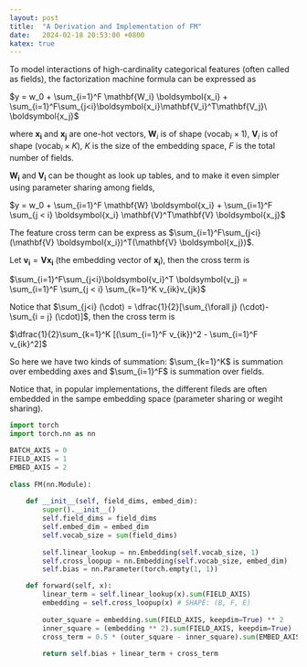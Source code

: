 ```yaml
---
layout: post
title:  "A Derivation and Implementation of FM"
date:   2024-02-18 20:53:00 +0800
katex: true
---
```


To model interactions of high-cardinality categorical features (often called as fields), the factorization machine formula can be expressed as 

$y = w_0 + \sum_{i=1}^F \mathbf{W_i} \boldsymbol{x_i} + \sum_{i=1}^F\sum_{j<i}\boldsymbol{x_i}\mathbf{V_i}^T\mathbf{V_j}\ \boldsymbol{x_j}$

where $\boldsymbol{x_i}$ and $\boldsymbol{x_j}$ are one-hot vectors, $\mathbf{W}_i$ is of shape $(\text{vocab}_i \times 1)$, $\mathbf{V}_i$ is of shape $(\text{vocab}_i \times K)$, $K$ is the size of the embedding space, $F$ is the total number of fields.

$\mathbf{W_i}$ and $\mathbf{V_i}$ can be thought as look up tables, and to make it even simpler using parameter sharing among fields, 

$y = w_0 + \sum_{i=1}^F \mathbf{W} \boldsymbol{x_i} + \sum_{i=1}^F \sum_{j < i} \boldsymbol{x_i} \mathbf{V}^T\mathbf{V} \boldsymbol{x_j}$

The feature cross term can be express as $\sum_{i=1}^F\sum_{j<i}(\mathbf{V} \boldsymbol{x_i})^T(\mathbf{V} \boldsymbol{x_j})$.

Let $\boldsymbol{v_i} = \mathbf{V} \boldsymbol{x_i}$ (the embedding vector of $\boldsymbol{x_i}$), then the cross term is

$\sum_{i=1}^F\sum_{j<i}\boldsymbol{v_i}^T \boldsymbol{v_j} = \sum_{i=1}^F \sum_{j < i} \sum_{k=1}^K v_{ik}v_{jk}$

Notice that $\sum_{j<i} (\cdot) = \dfrac{1}{2}[\sum_{\forall j} (\cdot)- \sum_{i = j} (\cdot)]$, then the cross term is

$\dfrac{1}{2}\sum_{k=1}^K [(\sum_{i=1}^F v_{ik})^2 - \sum_{i=1}^F v_{ik}^2]$

So here we have two kinds of summation: $\sum_{k=1}^K$ is summation over embedding axes and $\sum_{i=1}^F$ is summation over fields.

Notice that, in popular implementations, the different fileds are often embedded in the sampe embedding space (parameter sharing or wegiht sharing). 
```python
import torch
import torch.nn as nn

BATCH_AXIS = 0
FIELD_AXIS = 1
EMBED_AXIS = 2
    
class FM(nn.Module):
    
    def __init__(self, field_dims, embed_dim):
        super().__init__()
        self.field_dims = field_dims
        self.embed_dim = embed_dim
        self.vocab_size = sum(field_dims)
        
        self.linear_lookup = nn.Embedding(self.vocab_size, 1)
        self.cross_loopup = nn.Embedding(self.vocab_size, embed_dim)
        self.bias = nn.Parameter(torch.empty(1, 1))

    def forward(self, x):
        linear_term = self.linear_lookup(x).sum(FIELD_AXIS)
        embedding = self.cross_loopup(x) # SHAPE: (B, F, E)
        
        outer_square = embedding.sum(FIELD_AXIS, keepdim=True) ** 2  
        inner_square = (embedding ** 2).sum(FIELD_AXIS, keepdim=True)
        cross_term = 0.5 * (outer_square - inner_square).sum(EMBED_AXIS)
        
        return self.bias + linear_term + cross_term
```

